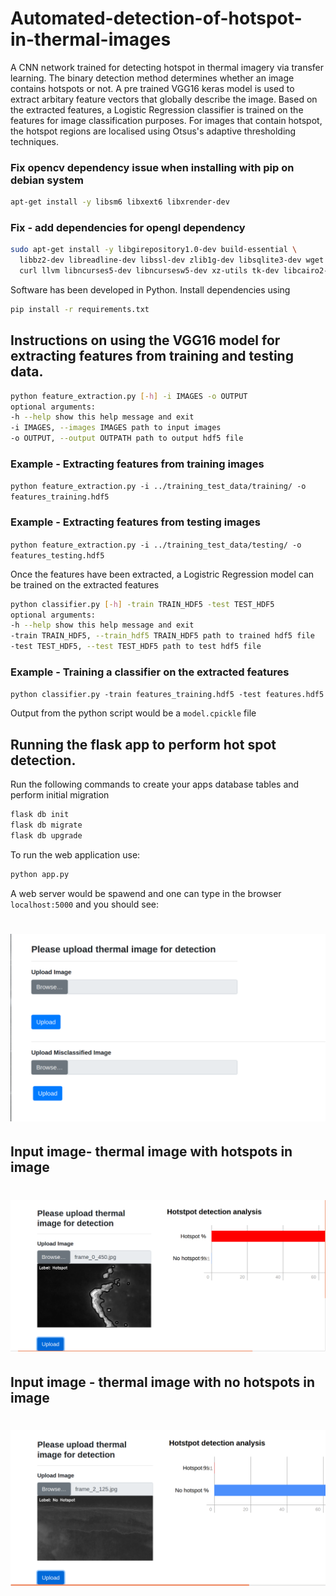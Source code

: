 # Automated-detection-of-hotspot-in-thermal-images
A  CNN network trained for detecting hotspot in thermal imagery via transfer learning.
The binary detection method determines whether an image contains hotspots or not. 
A pre trained VGG16 keras model is used to extract arbitary feature vectors that globally describe the image. Based on the extracted features, a Logistic Regression classifier is trained on the features for image classification purposes. For images that contain hotspot, the hotspot regions are localised using Otsus's adaptive thresholding techniques.



### Fix opencv dependency issue when installing with pip on debian system
``` bash
apt-get install -y libsm6 libxext6 libxrender-dev
```
### Fix - add dependencies for opengl dependency
``` bash
sudo apt-get install -y libgirepository1.0-dev build-essential \
  libbz2-dev libreadline-dev libssl-dev zlib1g-dev libsqlite3-dev wget \
  curl llvm libncurses5-dev libncursesw5-dev xz-utils tk-dev libcairo2-dev
```

Software has been developed in Python. Install dependencies using
``` bash
pip install -r requirements.txt
```


## Instructions on using the VGG16 model for extracting features from training and testing data.

```bash
python feature_extraction.py [-h] -i IMAGES -o OUTPUT
optional arguments:
-h --help show this help message and exit
-i IMAGES, --images IMAGES path to input images
-o OUTPUT, --output OUTPATH path to output hdf5 file
```
### Example - Extracting features from training images
  ```python feature_extraction.py -i ../training_test_data/training/ -o features_training.hdf5```
  
### Example - Extracting features from testing images
   ```python feature_extraction.py -i ../training_test_data/testing/ -o features_testing.hdf5 ```

Once the features have been extracted, a Logistric Regression model can be trained on the extracted features

```bash
python classifier.py [-h] -train TRAIN_HDF5 -test TEST_HDF5
optional arguments:
-h --help show this help message and exit
-train TRAIN_HDF5, --train_hdf5 TRAIN_HDF5 path to trained hdf5 file
-test TEST_HDF5, --test TEST_HDF5 path to test hdf5 file
```
### Example - Training a classifier on the extracted features
  ```python classifier.py -train features_training.hdf5 -test features.hdf5``` <br/>
  
  Output from the python script would be a `model.cpickle` file
  
  
 ## Running the flask app  to perform hot spot detection.
 
 Run the following commands to create your apps database tables and perform initial migration
 ```bash
flask db init
flask db migrate
flask db upgrade
```
To run the web application use:
```bash
python app.py
```
A web server would be spawend and one can type in the browser `localhost:5000` and you should see:
# ![gui](pics/gui_dl.png)

## Input image-  thermal image with hotspots in image
# ![gui](pics/positive_hotspot.png)

## Input image - thermal image with no hotspots in image
# ![gui](pics/negative_hotspot.png)


